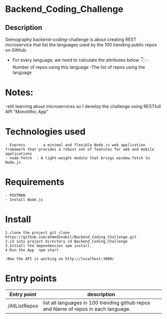 # Backend_Coding_Challenge
## Description 
Gemography backend-coding-challenge is about creating REST microservice that list the languages used by the 100 trending public repos on GitHub.

- For every language, we need to calculate the attributes below 👇:
  -Number of repos using this language
  -The list of repos using the language
# Notes: 
 -still learning about microservices so I develop the challenge using RESTfull API "Monolithic App"
# Technologies used
 ```
 - Express     :  a minimal and flexible Node.js web application framework that provides a robust set of features for web and mobile applications
 - node-fetch  : A light-weight module that brings window.fetch to Node.js
 
 ```
# Requirements
```
- POSTMAN 
- Install Node.js 

```
# Install
```
1.clone the project git clone https://github.com/ahmed2nabil/Backend_Coding_Challenge.git
2.cd into project directory cd Backend_Coding_Challenge
3.Intsall the dependencies npm install.
4.Run the App  npm start 

-Now the API is working on http://localhost:3000/

```

# Entry points
| Entry point	  |description  
|---------------|-----------------------------------------------------------------------------------
| /AllListRepos	|list all languages in 100 trending github repos and Name of repos in each language.|
